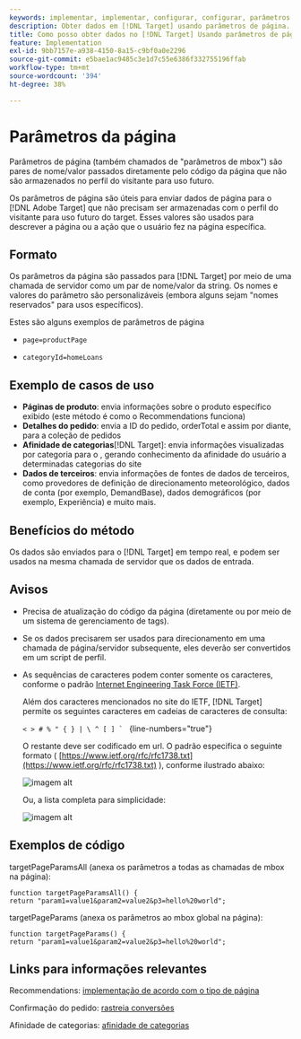 ```yaml
---
keywords: implementar, implementar, configurar, configurar, parâmetros de página
description: Obter dados em [!DNL Target] usando parâmetros de página.
title: Como posso obter dados no [!DNL Target] Usando parâmetros de página?
feature: Implementation
exl-id: 9bb7157e-a938-4150-8a15-c9bf0a0e2296
source-git-commit: e5bae1ac9485c3e1d7c55e6386f332755196ffab
workflow-type: tm+mt
source-wordcount: '394'
ht-degree: 38%

---
```


# Parâmetros da página

Parâmetros de página (também chamados de &quot;parâmetros de mbox&quot;) são pares de nome/valor passados diretamente pelo código da página que não são armazenados no perfil do visitante para uso futuro.

Os parâmetros de página são úteis para enviar dados de página para o [!DNL Adobe Target] que não precisam ser armazenadas com o perfil do visitante para uso futuro do target. Esses valores são usados para descrever a página ou a ação que o usuário fez na página específica.

## Formato

Os parâmetros da página são passados para [!DNL Target] por meio de uma chamada de servidor como um par de nome/valor da string. Os nomes e valores do parâmetro são personalizáveis (embora alguns sejam &quot;nomes reservados&quot; para usos específicos).

Estes são alguns exemplos de parâmetros de página

* `page=productPage`

* `categoryId=homeLoans`

## Exemplo de casos de uso

* **Páginas de produto**: envia informações sobre o produto específico exibido (este método é como o Recommendations funciona)
* **Detalhes do pedido**: envia a ID do pedido, orderTotal e assim por diante, para a coleção de pedidos
* **Afinidade de categorias**[!DNL Target]: envia informações visualizadas por categoria para o , gerando conhecimento da afinidade do usuário a determinadas categorias do site
* **Dados de terceiros**: envia informações de fontes de dados de terceiros, como provedores de definição de direcionamento meteorológico, dados de conta (por exemplo, DemandBase), dados demográficos (por exemplo, Experiência) e muito mais.

## Benefícios do método

Os dados são enviados para o [!DNL Target] em tempo real, e podem ser usados na mesma chamada de servidor que os dados de entrada.

## Avisos

* Precisa de atualização do código da página (diretamente ou por meio de um sistema de gerenciamento de tags).
* Se os dados precisarem ser usados para direcionamento em uma chamada de página/servidor subsequente, eles deverão ser convertidos em um script de perfil.
* As sequências de caracteres podem conter somente os caracteres, conforme o padrão [Internet Engineering Task Force (IETF)](https://www.ietf.org/rfc/rfc3986.txt).

  Além dos caracteres mencionados no site do IETF, [!DNL Target] permite os seguintes caracteres em cadeias de caracteres de consulta:

  ```< > # % " { } | \ ^ [ ] ` ``` {line-numbers=&quot;true&quot;}

  O restante deve ser codificado em url. O padrão especifica o seguinte formato ( [https://www.ietf.org/rfc/rfc1738.txt](https://www.ietf.org/rfc/rfc1738.txt) ), conforme ilustrado abaixo:

  ![imagem alt](assets/ietf1.png)

  Ou, a lista completa para simplicidade:

  ![imagem alt](assets/ietf2.png)

## Exemplos de código

targetPageParamsAll (anexa os parâmetros a todas as chamadas de mbox na página):

`function targetPageParamsAll() { return "param1=value1&param2=value2&p3=hello%20world";`

targetPageParams (anexa os parâmetros ao mbox global na página):

`function targetPageParams() { return "param1=value1&param2=value2&p3=hello%20world";`

## Links para informações relevantes

Recommendations: [implementação de acordo com o tipo de página](https://experienceleague.adobe.com/docs/target/using/recommendations/plan-implement.html)

Confirmação do pedido: [rastreia conversões](../../implement/client-side/atjs/how-to-deployatjs/implement-target-without-a-tag-manager.md#track-conversions)

Afinidade de categorias: [afinidade de categorias](https://experienceleague.adobe.com/docs/target/using/audiences/visitor-profiles/category-affinity.html)
